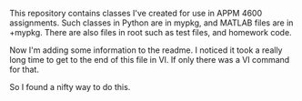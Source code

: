 This repository contains classes I've created for use in APPM 4600 assignments. Such classes in Python are in mypkg, and MATLAB files are in +mypkg. There are also files in root such as test files, and homework code.

Now I'm adding some information to the readme. I noticed it took a really long time to get to the end of this file in VI. If only there was a VI command for that.

So I found a nifty way to do this.
